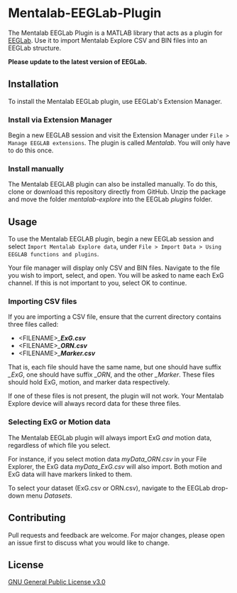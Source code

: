 # Mentalab-EEGLab-Plugin

The Mentalab EEGLab Plugin is a MATLAB library that acts as a plugin for [EEGLab](https://sccn.ucsd.edu/eeglab/index.php). Use it to import Mentalab Explore CSV and BIN files into an EEGLab structure. 

**Please update to the latest version of EEGLab.**

## Installation

To install the Mentalab EEGLab plugin, use EEGLab's Extension Manager.

### Install via Extension Manager
Begin a new EEGLAB session and visit the Extension Manager under `File > Manage EEGLAB extensions`. The plugin is called _Mentalab_. You will only have to do this once.

### Install manually
The Mentalab EEGLAB plugin can also be installed manually. To do this, clone or download this repository directly from GitHub. Unzip the package and move the folder _mentalab-explore_ into the EEGLab _plugins_ folder.

## Usage
To use the Mentalab EEGLAB plugin, begin a new EEGLab session and select `Import Mentalab Explore data`, under `File > Import Data > Using EEGLAB functions and plugins`.

Your file manager will display only CSV and BIN files. Navigate to the file you wish to import, select, and open. You will be asked to name each ExG channel. If this is not important to you, select OK to continue.

### Importing CSV files 
If you are importing a CSV file, ensure that the current directory contains three files called:
* \<FILENAME\>_\_**ExG.csv**_
* \<FILENAME\>_\_**ORN.csv**_
* \<FILENAME\>_\_**Marker.csv**_ 

That is, each file should have the same name, but one should have suffix _\_ExG_, one should have suffix _\_ORN_, and the other _\_Marker_. These files should hold ExG, motion, and marker data respectively. 

If one of these files is not present, the plugin will not work. Your Mentalab Explore device will always record data for these three files. 

### Selecting ExG or Motion data
The Mentalab EEGLab plugin will always import ExG _and_ motion data, regardless of which file you select. 

For instance, if you select motion data _myData_ORN.csv_ in your File Explorer, the ExG data _myData_ExG.csv_ will also import. Both motion and ExG data will have markers linked to them. 

To select your dataset (ExG.csv or ORN.csv), navigate to the EEGLab drop-down menu _Datasets_.

## Contributing
Pull requests and feedback are welcome. For major changes, please open an issue first to discuss what you would like to change.

## License
[GNU General Public License v3.0](https://github.com/Nujanauss/Mentalab-EEGLab-Plugin/blob/master/LICENSE)
